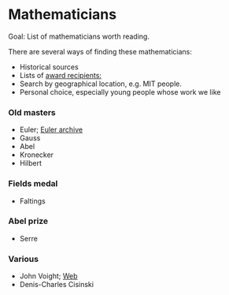 # Mathematicians

Goal: List of mathematicians worth reading.

There are several ways of finding these mathematicians:

- Historical sources
- Lists of [award recipients:](https://en.wikipedia.org/wiki/Category:Mathematics_awards)
- Search by geographical location, e.g. MIT people.
- Personal choice, especially young people whose work we like

### Old masters
- Euler; [Euler archive](http://eulerarchive.maa.org/)
- Gauss
- Abel
- Kronecker
- Hilbert


### Fields medal
- Faltings


### Abel prize
- Serre

### Various
- John Voight; [Web](https://math.dartmouth.edu/~jvoight/research.html)
- Denis-Charles Cisinski
